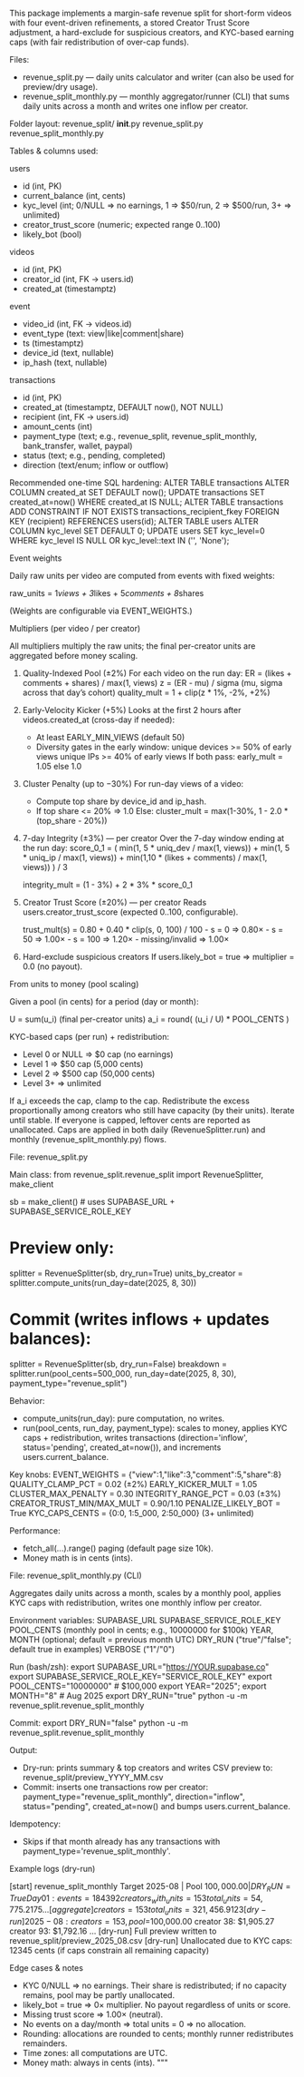 This package implements a margin-safe revenue split for short-form videos with four event-driven refinements, a stored Creator Trust Score adjustment, a hard-exclude for suspicious creators, and KYC-based earning caps (with fair redistribution of over-cap funds).

Files:
- revenue_split.py — daily units calculator and writer (can also be used for preview/dry usage).
- revenue_split_monthly.py — monthly aggregator/runner (CLI) that sums daily units across a month and writes one inflow per creator.

Folder layout:
revenue_split/
  __init__.py
  revenue_split.py
  revenue_split_monthly.py

Tables & columns used:

users
  - id (int, PK)
  - current_balance (int, cents)
  - kyc_level (int; 0/NULL ⇒ no earnings, 1 ⇒ $50/run, 2 ⇒ $500/run, 3+ ⇒ unlimited)
  - creator_trust_score (numeric; expected range 0..100)
  - likely_bot (bool)

videos
  - id (int, PK)
  - creator_id (int, FK → users.id)
  - created_at (timestamptz)

event
  - video_id (int, FK → videos.id)
  - event_type (text: view|like|comment|share)
  - ts (timestamptz)
  - device_id (text, nullable)
  - ip_hash (text, nullable)

transactions
  - id (int, PK)
  - created_at (timestamptz, DEFAULT now(), NOT NULL)
  - recipient (int, FK → users.id)
  - amount_cents (int)
  - payment_type (text; e.g., revenue_split, revenue_split_monthly, bank_transfer, wallet, paypal)
  - status (text; e.g., pending, completed)
  - direction (text/enum; inflow or outflow)

Recommended one-time SQL hardening:
  ALTER TABLE transactions ALTER COLUMN created_at SET DEFAULT now();
  UPDATE transactions SET created_at=now() WHERE created_at IS NULL;
  ALTER TABLE transactions ADD CONSTRAINT IF NOT EXISTS transactions_recipient_fkey
    FOREIGN KEY (recipient) REFERENCES users(id);
  ALTER TABLE users ALTER COLUMN kyc_level SET DEFAULT 0;
  UPDATE users SET kyc_level=0 WHERE kyc_level IS NULL OR kyc_level::text IN ('', 'None');



Event weights

Daily raw units per video are computed from events with fixed weights:

  raw_units = 1*views + 3*likes + 5*comments + 8*shares

(Weights are configurable via EVENT_WEIGHTS.)



Multipliers (per video / per creator)

All multipliers multiply the raw units; the final per-creator units are aggregated before money scaling.

1) Quality-Indexed Pool (±2%)
   For each video on the run day:
     ER = (likes + comments + shares) / max(1, views)
     z = (ER - mu) / sigma  (mu, sigma across that day’s cohort)
     quality_mult = 1 + clip(z * 1%, -2%, +2%)

2) Early-Velocity Kicker (+5%)
   Looks at the first 2 hours after videos.created_at (cross-day if needed):
     - At least EARLY_MIN_VIEWS (default 50)
     - Diversity gates in the early window:
         unique devices >= 50% of early views
         unique IPs     >= 40% of early views
     If both pass: early_mult = 1.05 else 1.0

3) Cluster Penalty (up to −30%)
   For run-day views of a video:
     - Compute top share by device_id and ip_hash.
     - If top share <= 20% => 1.0
       Else: cluster_mult = max(1-30%, 1 - 2.0 * (top_share - 20%))

4) 7-day Integrity (±3%) — per creator
   Over the 7-day window ending at the run day:
     score_0_1 = (
       min(1, 5 * uniq_dev / max(1, views)) +
       min(1, 5 * uniq_ip  / max(1, views)) +
       min(1,10 * (likes + comments) / max(1, views))
     ) / 3

     integrity_mult = (1 - 3%) + 2 * 3% * score_0_1

5) Creator Trust Score (±20%) — per creator
   Reads users.creator_trust_score (expected 0..100, configurable).

     trust_mult(s) = 0.80 + 0.40 * clip(s, 0, 100) / 100
       - s = 0   => 0.80×
       - s = 50  => 1.00×
       - s = 100 => 1.20×
       - missing/invalid => 1.00×

6) Hard-exclude suspicious creators
   If users.likely_bot = true => multiplier = 0.0 (no payout).



From units to money (pool scaling)

Given a pool (in cents) for a period (day or month):

  U = sum(u_i)  (final per-creator units)
  a_i = round( (u_i / U) * POOL_CENTS )

KYC-based caps (per run) + redistribution:
  - Level 0 or NULL => $0 cap (no earnings)
  - Level 1        => $50 cap (5,000 cents)
  - Level 2        => $500 cap (50,000 cents)
  - Level 3+       => unlimited

If a_i exceeds the cap, clamp to the cap. Redistribute the excess proportionally among creators who still have capacity (by their units). Iterate until stable. If everyone is capped, leftover cents are reported as unallocated. Caps are applied in both daily (RevenueSplitter.run) and monthly (revenue_split_monthly.py) flows.



File: revenue_split.py

Main class:
  from revenue_split.revenue_split import RevenueSplitter, make_client

  sb = make_client()  # uses SUPABASE_URL + SUPABASE_SERVICE_ROLE_KEY

  # Preview only:
  splitter = RevenueSplitter(sb, dry_run=True)
  units_by_creator = splitter.compute_units(run_day=date(2025, 8, 30))

  # Commit (writes inflows + updates balances):
  splitter = RevenueSplitter(sb, dry_run=False)
  breakdown = splitter.run(pool_cents=500_000, run_day=date(2025, 8, 30), payment_type="revenue_split")

Behavior:
  - compute_units(run_day): pure computation, no writes.
  - run(pool_cents, run_day, payment_type): scales to money, applies KYC caps + redistribution,
    writes transactions (direction='inflow', status='pending', created_at=now()), and increments users.current_balance.

Key knobs:
  EVENT_WEIGHTS = {"view":1,"like":3,"comment":5,"share":8}
  QUALITY_CLAMP_PCT = 0.02 (±2%)
  EARLY_KICKER_MULT = 1.05
  CLUSTER_MAX_PENALTY = 0.30
  INTEGRITY_RANGE_PCT = 0.03 (±3%)
  CREATOR_TRUST_MIN/MAX_MULT = 0.90/1.10
  PENALIZE_LIKELY_BOT = True
  KYC_CAPS_CENTS = {0:0, 1:5_000, 2:50_000} (3+ unlimited)

Performance:
  - fetch_all(...).range() paging (default page size 10k).
  - Money math is in cents (ints).



File: revenue_split_monthly.py (CLI)

Aggregates daily units across a month, scales by a monthly pool, applies KYC caps with redistribution, writes one monthly inflow per creator.

Environment variables:
  SUPABASE_URL
  SUPABASE_SERVICE_ROLE_KEY
  POOL_CENTS   (monthly pool in cents; e.g., 10000000 for $100k)
  YEAR, MONTH  (optional; default = previous month UTC)
  DRY_RUN      ("true"/"false"; default true in examples)
  VERBOSE      ("1"/"0")

Run (bash/zsh):
  export SUPABASE_URL="https://YOUR.supabase.co"
  export SUPABASE_SERVICE_ROLE_KEY="SERVICE_ROLE_KEY"
  export POOL_CENTS="10000000"          # $100,000
  export YEAR="2025"; export MONTH="8"  # Aug 2025
  export DRY_RUN="true"
  python -u -m revenue_split.revenue_split_monthly

Commit:
  export DRY_RUN="false"
  python -u -m revenue_split.revenue_split_monthly

Output:
  - Dry-run: prints summary & top creators and writes CSV preview to: revenue_split/preview_YYYY_MM.csv
  - Commit: inserts one transactions row per creator:
      payment_type="revenue_split_monthly", direction="inflow", status="pending", created_at=now()
    and bumps users.current_balance.

Idempotency:
  - Skips if that month already has any transactions with payment_type='revenue_split_monthly'.



Example logs (dry-run)

[start] revenue_split_monthly
  Target 2025-08 | Pool $100,000.00 | DRY_RUN=True
  Day 01: events=184392
    creators_with_units=153 total_units=54,775.2175
  ...
[aggregate] creators=153  total_units=321,456.9123
[dry-run] 2025-08: creators=153, pool=$100,000.00
  creator 38: $1,905.27
  creator 93: $1,792.16
  ...
[dry-run] Full preview written to revenue_split/preview_2025_08.csv
[dry-run] Unallocated due to KYC caps: 12345 cents (if caps constrain all remaining capacity)


Edge cases & notes

- KYC 0/NULL ⇒ no earnings. Their share is redistributed; if no capacity remains, pool may be partly unallocated.
- likely_bot = true ⇒ 0× multiplier. No payout regardless of units or score.
- Missing trust score ⇒ 1.00× (neutral).
- No events on a day/month ⇒ total units = 0 ⇒ no allocation.
- Rounding: allocations are rounded to cents; monthly runner redistributes remainders.
- Time zones: all computations are UTC.
- Money math: always in cents (ints).
"""